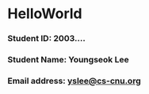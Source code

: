 # HelloWorld
### Student ID: 2003....
### Student Name: Youngseok Lee 
### Email address: yslee@cs-cnu.org
